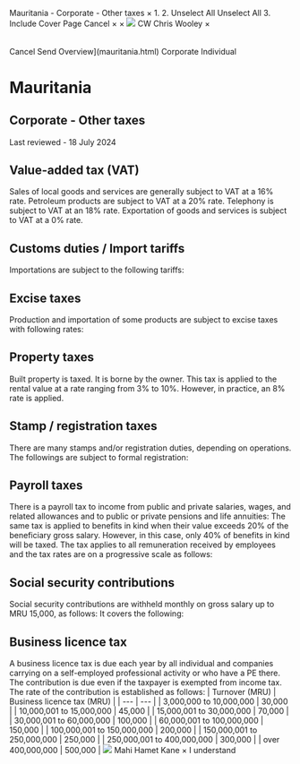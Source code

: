 Mauritania - Corporate - Other taxes
×
1.
2.
Unselect All
Unselect All
3.
Include Cover Page
Cancel
×
×
![](-/media/world-wide-tax-summaries/attachments/global---chris-wooley.ashx%3Frev=ac5e5f3223b34096b1afc2a6009c7320&revision=ac5e5f32-23b3-4096-b1af-c2a6009c7320&hash=859B7ADC84DC2CBEC9760E9E6EE7DE6D0A8BFCDF)
CW
Chris Wooley
×
######
Cancel
Send
Overview](mauritania.html)
Corporate
Individual
# Mauritania
## Corporate - Other taxes
Last reviewed - 18 July 2024
## Value-added tax (VAT)
Sales of local goods and services are generally subject to VAT at a 16% rate.
Petroleum products are subject to VAT at a 20% rate.
Telephony is subject to VAT at an 18% rate.
Exportation of goods and services is subject to VAT at a 0% rate.
## Customs duties / Import tariffs
Importations are subject to the following tariffs:
## Excise taxes
Production and importation of some products are subject to excise taxes with following rates:
## Property taxes
Built property is taxed. It is borne by the owner. This tax is applied to the rental value at a rate ranging from 3% to 10%. However, in practice, an 8% rate is applied.
## Stamp / registration taxes
There are many stamps and/or registration duties, depending on operations.
The followings are subject to formal registration:
## Payroll taxes
There is a payroll tax to income from public and private salaries, wages, and related allowances and to public or private pensions and life annuities:
The same tax is applied to benefits in kind when their value exceeds 20% of the beneficiary gross salary. However, in this case, only 40% of benefits in kind will be taxed.
The tax applies to all remuneration received by employees and the tax rates are on a progressive scale as follows:
## Social security contributions
Social security contributions are withheld monthly on gross salary up to MRU 15,000, as follows:
It covers the following:
## Business licence tax
A business licence tax is due each year by all individual and companies carrying on a self-employed professional activity or who have a PE there.
The contribution is due even if the taxpayer is exempted from income tax.
The rate of the contribution is established as follows:
| Turnover (MRU) | Business licence tax (MRU) |
| --- | --- |
| 3,000,000 to 10,000,000 | 30,000 |
| 10,000,001 to 15,000,000 | 45,000 |
| 15,000,001 to 30,000,000 | 70,000 |
| 30,000,001 to 60,000,000 | 100,000 |
| 60,000,001 to 100,000,000 | 150,000 |
| 100,000,001 to 150,000,000 | 200,000 |
| 150,000,001 to 250,000,000 | 250,000 |
| 250,000,001 to 400,000,000 | 300,000 |
| over 400,000,000 | 500,000 |
![](-/media/world-wide-tax-summaries/attachments/senegal---mahi_kane.ashx%3Frev=a0db965bc6e3441ba33b0e12d600293c&revision=a0db965b-c6e3-441b-a33b-0e12d600293c&hash=AA3492CE209DF00F93CB7FDE597882B182931B13)
Mahi Hamet Kane
×
I understand